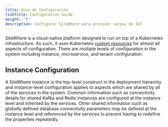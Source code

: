 ```yaml
---
title: Guía de Configuración
linkTitle: Configuration Guide
weight: "3"
description: Configurar SiteWhere para procesar cargas de IoT
---
```

SiteWhere is a cloud-native platform designed to run on top of a Kubernetes infrastructure. As such, it uses Kubernetes [custom resources](https://kubernetes.io/docs/concepts/extend-kubernetes/api-extension/custom-resources/) for almost all aspects of configuration. There are multiple levels of configuration in the system including instance, microservice, and tenant configuration.

## Instance Configuration
A SiteWhere instance is the top-level construct in the deployment hierarchy and instance-level configuration applies to aspects which are shared by all of the services in the system. Common information such as connectivity details for shared Kafka and Redis instances are configured at the instance level and inherited by the services. Other shared information such as globally defined database connectivity parameters may be defined at the instance level and referenced by the services to prevent having to redefine the properties repeatedly.
